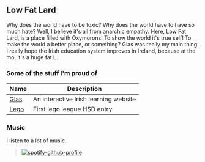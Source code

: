 ## Low Fat Lard

Why does the world have to be toxic? Why does the world have to have so much hate? Well, I believe it's all from anarchic empathy. Here, Low Fat Lard, is a place filled with Oxymorons! To show the world it's true self! To make the world a better place, or something? Glas was really my main thing. I really hope the Irish education system improves in Ireland, because at the mo, it's a huge fat L.
### Some of the stuff I'm proud of
| Name | Description |
| ----------- | ----------- |
| [Glas](https://github.com/Low-Fat-Lard/Glas) | An interactive Irish learning website |
| [Lego](https://github.com/Low-Fat-Lard/first-lego-league) | First lego league HSD entry |
### Music
I listen to a lot of music.
> [![spotify-github-profile](https://spotify-github-profile.vercel.app/api/view?uid=31mghdckzxqrnkr33iwbnj25rzke&cover_image=true&theme=natemoo-re&show_offline=false&background_color=121212&bar_color=53b14f&bar_color_cover=false)](https://spotify-github-profile.vercel.app/api/view?uid=31mghdckzxqrnkr33iwbnj25rzke&redirect=true)
